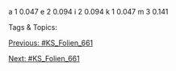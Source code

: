 a 1 0.047
e 2 0.094
i 2 0.094
k 1 0.047
m 3 0.141

   Tags & Topics:
   

[Previous: #KS_Folien_661](KS_Folien_661.md)

[Next: #KS_Folien_661](KS_Folien_661.md)
